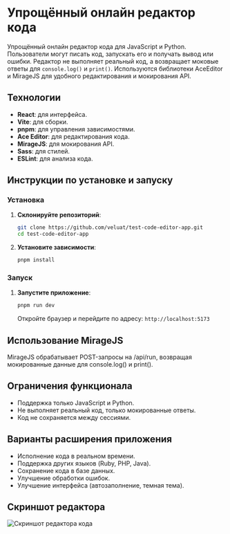 # Упрощённый онлайн редактор кода

Упрощённый онлайн редактор кода для JavaScript и Python. Пользователи могут писать код, запускать его и получать вывод или ошибки. Редактор не выполняет реальный код, а возвращает моковые ответы для `console.log()` и `print()`. Используются библиотеки AceEditor и MirageJS для удобного редактирования и мокирования API.

## Технологии

- **React**: для интерфейса.
- **Vite**: для сборки.
- **pnpm**: для управления зависимостями.
- **Ace Editor**: для редактирования кода.
- **MirageJS**: для мокирования API.
- **Sass**: для стилей.
- **ESLint**: для анализа кода.

## Инструкции по установке и запуску

### Установка

1. **Склонируйте репозиторий**:

    ```bash
   git clone https://github.com/veluat/test-code-editor-app.git
   cd test-code-editor-app
    ```

2. **Установите зависимости**:

    ```bash
    pnpm install
    ```

### Запуск

1. **Запустите приложение**:

    ```bash
    pnpm run dev
    ```
   
   Откройте браузер и перейдите по адресу: `http://localhost:5173`

## Использование MirageJS

MirageJS обрабатывает POST-запросы на /api/run, возвращая мокированные данные для console.log() и print().

## Ограничения функционала

- Поддержка только JavaScript и Python.
- Не выполняет реальный код, только мокированные ответы.
- Код не сохраняется между сессиями.

## Варианты расширения приложения

- Исполнение кода в реальном времени.
- Поддержка других языков (Ruby, PHP, Java).
- Сохранение кода в базе данных.
- Улучшение обработки ошибок.
- Улучшение интерфейса (автозаполнение, темная тема).

## Скриншот редактора

![Скриншот редактора кода](public/assets/image.png)
